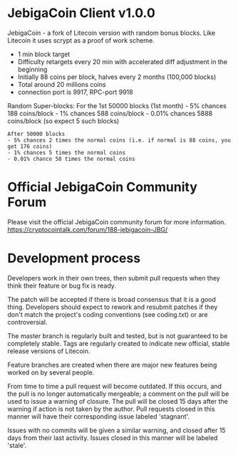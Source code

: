 JebigaCoin Client v1.0.0
=======================

JebigaCoin - a fork of Litecoin version with random bonus blocks. Like Litecoin it uses scrypt as a proof of work scheme.

   - 1 min block target
   - Difficulty retargets every 20 min with accelerated diff adjustment in the beginning
   - Initially 88 coins per block, halves every 2 months (100,000 blocks)
   - Total around 20 millions coins
   - connection port is 9917, RPC-port 9918

   Random Super-blocks:
    For the 1st 50000 blocks (1st month)
    - 5% chances 188 coins/block
    - 1% chances 588 coins/block
    - 0.01% chances 5888 coins/block (so expect 5 such blocks)

    After 50000 blocks
    - 5% chances 2 times the normal coins (i.e. if normal is 88 coins, you get 176 coins)
    - 1% chances 5 times the normal coins
    - 0.01% chance 58 times the normal coins


Official JebigaCoin Community Forum
==================================

Please visit the official JebigaCoin community forum for more information.
https://cryptocointalk.com/forum/188-jebigacoin-JBG/


Development process
===================

Developers work in their own trees, then submit pull requests when
they think their feature or bug fix is ready.

The patch will be accepted if there is broad consensus that it is a
good thing.  Developers should expect to rework and resubmit patches
if they don't match the project's coding conventions (see coding.txt)
or are controversial.

The master branch is regularly built and tested, but is not guaranteed
to be completely stable. Tags are regularly created to indicate new
official, stable release versions of Litecoin.

Feature branches are created when there are major new features being
worked on by several people.

From time to time a pull request will become outdated. If this occurs, and
the pull is no longer automatically mergeable; a comment on the pull will
be used to issue a warning of closure. The pull will be closed 15 days
after the warning if action is not taken by the author. Pull requests closed
in this manner will have their corresponding issue labeled 'stagnant'.

Issues with no commits will be given a similar warning, and closed after
15 days from their last activity. Issues closed in this manner will be 
labeled 'stale'. 
